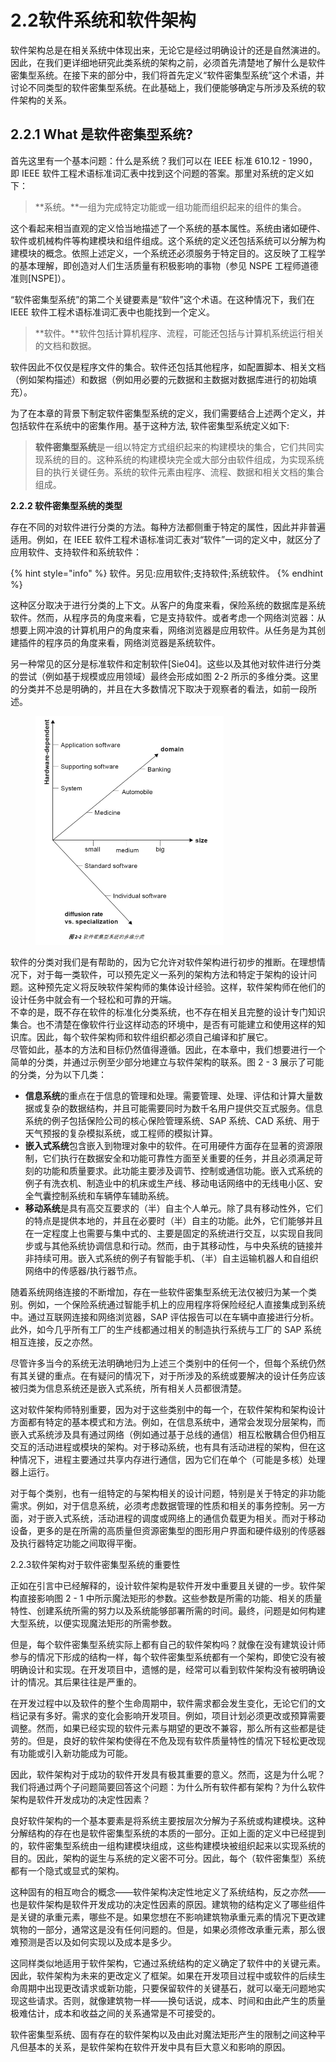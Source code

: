 # 2.2软件系统和软件架构

软件架构总是在相关系统中体现出来，无论它是经过明确设计的还是自然演进的。因此，在我们更详细地研究此类系统的架构之前，必须首先清楚地了解什么是软件密集型系统。在接下来的部分中，我们将首先定义“软件密集型系统”这个术语，并讨论不同类型的软件密集型系统。在此基础上，我们便能够确定与所涉及系统的软件架构的关系。

## 2.2.1 What 是软件密集型系统?

首先这里有一个基本问题：什么是系统？我们可以在 IEEE 标准 610.12 - 1990，即 IEEE 软件工程术语标准词汇表中找到这个问题的答案。那里对系统的定义如下：

> \*\*系统。\*\*一组为完成特定功能或一组功能而组织起来的组件的集合。

这个看起来相当直观的定义恰当地描述了一个系统的基本属性。系统由诸如硬件、软件或机械构件等构建模块和组件组成。这个系统的定义还包括系统可以分解为构建模块的概念。依照上述定义，一个系统还必须服务于特定目的。这反映了工程学的基本理解，即创造对人们生活质量有积极影响的事物（参见 NSPE 工程师道德准则\[NSPE]）。

“软件密集型系统”的第二个关键要素是“软件”这个术语。在这种情况下，我们在 IEEE 软件工程术语标准词汇表中也能找到一个定义。

> \*\*软件。\*\*软件包括计算机程序、流程，可能还包括与计算机系统运行相关的文档和数据。

软件因此不仅仅是程序文件的集合。软件还包括其他程序，如配置脚本、相关文档（例如架构描述）和数据（例如用必要的元数据和主数据对数据库进行的初始填充）。

为了在本章的背景下制定软件密集型系统的定义，我们需要结合上述两个定义，并包括软件在系统中的密集作用。基于这种方法, 软件密集型系统定义如下:

> **软件密集型系统**是一组以特定方式组织起来的构建模块的集合，它们共同实现系统的目的。这种系统的构建模块完全或大部分由软件组成，为实现系统目的执行关键任务。系统的软件元素由程序、流程、数据和相关文档的集合组成。

**2.2.2 软件密集型系统的类型**

存在不同的对软件进行分类的方法。每种方法都侧重于特定的属性，因此并非普遍适用。例如，在 IEEE 软件工程术语标准词汇表对“软件”一词的定义中，就区分了应用软件、支持软件和系统软件：

{% hint style="info" %}
软件。另见:应用软件;支持软件;系统软件。
{% endhint %}

这种区分取决于进行分类的上下文。从客户的角度来看，保险系统的数据库是系统软件。然而，从程序员的角度来看，它是支持软件。或者考虑一个网络浏览器：从想要上网冲浪的计算机用户的角度来看，网络浏览器是应用软件。从任务是为其创建插件的程序员的角度来看，网络浏览器是系统软件。

另一种常见的区分是标准软件和定制软件\[Sie04]。这些以及其他对软件进行分类的尝试（例如基于规模或应用领域）最终会形成如图 2-2 所示的多维分类。这里的分类并不总是明确的，并且在大多数情况下取决于观察者的看法，如前一段所述。

<figure><img src="../.gitbook/assets/image (1) (1).png" alt="" width="301"><figcaption></figcaption></figure>

软件的分类对我们是有帮助的，因为它允许对软件架构进行初步的推断。在理想情况下，对于每一类软件，可以预先定义一系列的架构方法和特定于架构的设计问题。这种预先定义将反映软件架构师的集体设计经验。这样，软件架构师在他们的设计任务中就会有一个轻松和可靠的开端。
\
不幸的是，既不存在软件的标准化分类系统，也不存在相关且完整的设计专门知识集合。也不清楚在像软件行业这样动态的环境中，是否有可能建立和使用这样的知识库。因此，每个软件架构师和软件组织都必须自己编译和扩展它。
\
尽管如此，基本的方法和目标仍然值得遵循。因此，在本章中，我们想要进行一个简单的分类，并通过示例至少部分地建立与软件架构的联系。图 2 - 3 展示了可能的分类，分为以下几类：

* **信息系统**的重点在于信息的管理和处理。需要管理、处理、评估和计算大量数据或复杂的数据结构，并且可能需要同时为数千名用户提供交互式服务。信息系统的例子包括保险公司的核心保险管理系统、SAP 系统、CAD 系统、用于天气预报的复杂模拟系统，或工程师的模拟计算。
* **嵌入式系统**包含嵌入到物理对象中的软件。在可用硬件方面存在显著的资源限制，它们执行在数据安全和功能可靠性方面至关重要的任务，并且必须满足苛刻的功能和质量要求。此功能主要涉及调节、控制或通信功能。嵌入式系统的例子有洗衣机、制造业中的机床或生产线、移动电话网络中的无线电小区、安全气囊控制系统和车辆停车辅助系统。
* **移动系统**是具有高交互要求的（半）自主个人单元。除了具有移动性外，它们的特点是提供本地的，并且在必要时（半）自主的功能。此外，它们能够并且在一定程度上也需要与集中式的、主要是固定的系统进行交互，以实现自我同步或与其他系统协调信息和行动。然而，由于其移动性，与中央系统的链接并非持续可用。嵌入式系统的例子有智能手机、（半）自主运输机器人和自组织网络中的传感器/执行器节点。

随着系统网络连接的不断增加，存在一些软件密集型系统无法仅被归为某一个类别。例如，一个保险系统通过智能手机上的应用程序将保险经纪人直接集成到系统中。通过互联网连接和网络浏览器，SAP 评估报告可以在车辆中直接进行分析。此外，如今几乎所有工厂的生产线都通过相关的制造执行系统与工厂的 SAP 系统相互连接，反之亦然。

尽管许多当今的系统无法明确地归为上述三个类别中的任何一个，但每个系统仍然有其关键的重点。在有疑问的情况下，对于所涉及的系统或要解决的设计任务应该被归类为信息系统还是嵌入式系统，所有相关人员都很清楚。

这对软件架构师特别重要，因为对于这些类别中的每一个，在软件架构和架构设计方面都有特定的基本模式和方法。例如，在信息系统中，通常会发现分层架构，而嵌入式系统涉及具有通过网络（例如通过基于总线的通信）相互松散耦合但仍相互交互的活动进程或模块的架构。对于移动系统，也有具有活动进程的架构，但在这种情况下，进程主要通过共享内存进行通信，因为它们在单个（可能是多核）处理器上运行。

对于每个类别，也有一组特定的与架构相关的设计问题，特别是关于特定的非功能需求。例如，对于信息系统，必须考虑数据管理的性质和相关的事务控制。另一方面，对于嵌入式系统，活动进程的调度或网络上的通信负载更为相关。而对于移动设备，更多的是在所需的高质量但资源密集型的图形用户界面和硬件级别的传感器及执行器特定功能之间取得平衡。

2.2.3软件架构对于软件密集型系统的重要性

正如在引言中已经解释的，设计软件架构是软件开发中重要且关键的一步。软件架构直接影响图 2 - 1 中所示魔法矩形的参数。这些参数是所需的功能、相关的质量特性、创建系统所需的努力以及系统能够部署所需的时间。最终，问题是如何构建大型系统，以便实现魔法矩形的所需参数。


但是，每个软件密集型系统实际上都有自己的软件架构吗？就像在没有建筑设计师参与的情况下形成的结构一样，每个软件密集型系统都有一个架构，即使它没有被明确设计和实现。在开发项目中，遗憾的是，经常可以看到软件架构没有被明确设计的情况。其后果往往是严重的。


在开发过程中以及软件的整个生命周期中，软件需求都会发生变化，无论它们的文档记录有多好。需求的变化会影响开发项目。例如，项目计划必须更改或预算需要调整。然而，如果已经实现的软件元素与期望的更改不兼容，那么所有这些都是徒劳的。但是，良好的软件架构使得在不危及现有软件质量特性的情况下轻松更改现有功能或引入新功能成为可能。


因此，软件架构对于成功的软件开发具有极其重要的意义。然而，这是为什么呢？我们将通过两个子问题简要回答这个问题：为什么所有软件都有架构？为什么软件架构是软件开发成功的决定性因素？


良好软件架构的一个基本要素是将系统主要按层次分解为子系统或构建模块。这种分解结构的存在也是软件密集型系统的本质的一部分。正如上面的定义中已经提到的，软件密集型系统由一组构建模块组成，这些构建模块被组织起来以实现系统的目的。因此，架构的诞生与系统的定义密不可分。因此，每个（软件密集型）系统都有一个隐式或显式的架构。


这种固有的相互吻合的概念——软件架构决定性地定义了系统结构，反之亦然——也是软件架构是软件开发成功的决定性因素的原因。建筑物的结构定义了哪些组件是关键的承重元素，哪些不是。如果您想在不影响建筑物承重元素的情况下更改建筑物的一部分，通常这是没有任何问题的。但是，如果必须修改承重元素，那么很难预测是否以及如何实现以及成本是多少。


这同样类似地适用于软件架构，它通过系统结构的定义确定了软件中的关键元素。因此，软件架构为未来的更改定义了框架。如果在开发项目过程中或软件的后续生命周期中出现更改请求或新功能，只要保留软件的关键基石，就可以毫无问题地实现这些请求。否则，就像建筑物一样——换句话说，成本、时间和由此产生的质量极难估计，成本和收益之间的关系通常是不可接受的。


软件密集型系统、固有存在的软件架构以及由此对魔法矩形产生的限制之间这种平凡但基本的关系，是软件架构在软件开发中具有巨大意义和影响的原因。


